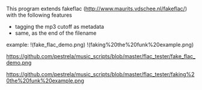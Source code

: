 
This program extends fakeflac (http://www.maurits.vdschee.nl/fakeflac/) with the following features
* tagging the mp3 cutoff as metadata
* same, as the end of the filename

example:
!(fake_flac_demo.png)
!(faking%20the%20funk%20example.png)


https://github.com/pestrela/music_scripts/blob/master/flac_tester/fake_flac_demo.png

https://github.com/pestrela/music_scripts/blob/master/flac_tester/faking%20the%20funk%20example.png

